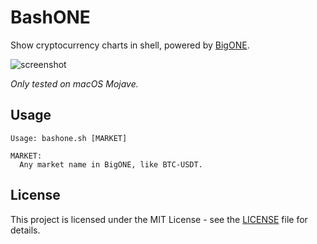 # BashONE
Show cryptocurrency charts in shell, powered by [BigONE](https://www.bigone.com/).

![screenshot](https://i.loli.net/2020/06/21/26scwaojGIWfr1T.png)

*Only tested on macOS Mojave.*

Usage
-------

```
Usage: bashone.sh [MARKET]

MARKET:
  Any market name in BigONE, like BTC-USDT.
```
License
-------

This project is licensed under the MIT License - see the [LICENSE](LICENSE) file for details.
